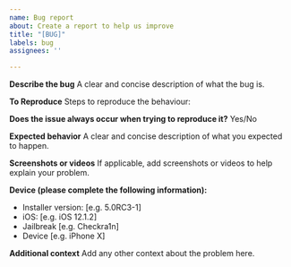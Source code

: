 ```yaml
---
name: Bug report
about: Create a report to help us improve
title: "[BUG]"
labels: bug
assignees: ''

---
```


**Describe the bug**
A clear and concise description of what the bug is.

**To Reproduce**
Steps to reproduce the behaviour:

**Does the issue always occur when trying to reproduce it?** 
Yes/No

**Expected behavior**
A clear and concise description of what you expected to happen.

**Screenshots or videos**
If applicable, add screenshots or videos to help explain your problem.

**Device (please complete the following information):**
 - Installer version: [e.g. 5.0RC3-1]
 - iOS: [e.g. iOS 12.1.2]
 - Jailbreak [e.g. Checkra1n]
 - Device [e.g. iPhone X]

**Additional context**
Add any other context about the problem here.
